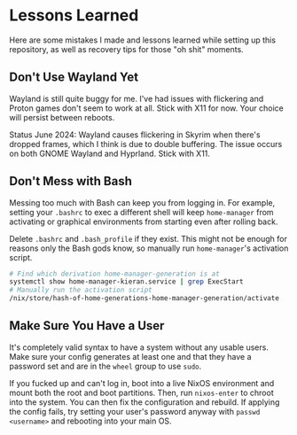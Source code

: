 # Lessons Learned

Here are some mistakes I made and lessons learned while setting up this
repository, as well as recovery tips for those "oh shit" moments.

## Don't Use Wayland Yet

Wayland is still quite buggy for me. I've had issues with flickering and Proton
games don't seem to work at all. Stick with X11 for now. Your choice will
persist between reboots.

Status June 2024: Wayland causes flickering in Skyrim when there's dropped
frames, which I think is due to double buffering. The issue occurs on both GNOME
Wayland and Hyprland. Stick with X11.

## Don't Mess with Bash

Messing too much with Bash can keep you from logging in. For example, setting
your `.bashrc` to exec a different shell will keep `home-manager` from
activating or graphical environments from starting even after rolling back.

Delete `.bashrc` and `.bash_profile` if they exist. This might not be enough for
reasons only the Bash gods know, so manually run `home-manager`'s activation
script.

```sh
# Find which derivation home-manager-generation is at
systemctl show home-manager-kieran.service | grep ExecStart
# Manually run the activation script
/nix/store/hash-of-home-generations-home-manager-generation/activate
```

## Make Sure You Have a User

It's completely valid syntax to have a system without any usable users. Make
sure your config generates at least one and that they have a password set and
are in the `wheel` group to use `sudo`.

If you fucked up and can't log in, boot into a live NixOS environment and mount
both the root and boot partitions. Then, run `nixos-enter` to chroot into the
system. You can then fix the configuration and rebuild. If applying the config
fails, try setting your user's password anyway with `passwd <username>` and
rebooting into your main OS.
